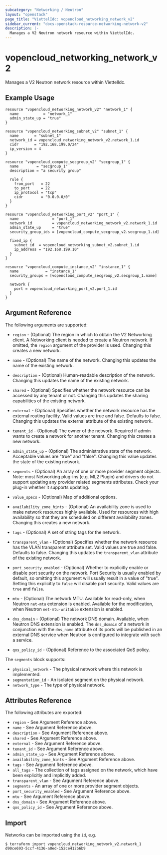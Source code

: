 ```yaml
---
subcategory: "Networking / Neutron"
layout: "openstack"
page_title: "ViettelIdc: vopencloud_networking_network_v2"
sidebar_current: "docs-openstack-resource-networking-network-v2"
description: |-
  Manages a V2 Neutron network resource within ViettelIdc.
---
```


# vopencloud\_networking\_network\_v2

Manages a V2 Neutron network resource within ViettelIdc.

## Example Usage

```hcl
resource "vopencloud_networking_network_v2" "network_1" {
  name           = "network_1"
  admin_state_up = "true"
}

resource "vopencloud_networking_subnet_v2" "subnet_1" {
  name       = "subnet_1"
  network_id = vopencloud_networking_network_v2.network_1.id
  cidr       = "192.168.199.0/24"
  ip_version = 4
}

resource "vopencloud_compute_secgroup_v2" "secgroup_1" {
  name        = "secgroup_1"
  description = "a security group"

  rule {
    from_port   = 22
    to_port     = 22
    ip_protocol = "tcp"
    cidr        = "0.0.0.0/0"
  }
}

resource "vopencloud_networking_port_v2" "port_1" {
  name               = "port_1"
  network_id         = vopencloud_networking_network_v2.network_1.id
  admin_state_up     = "true"
  security_group_ids = [vopencloud_compute_secgroup_v2.secgroup_1.id]

  fixed_ip {
    subnet_id  = vopencloud_networking_subnet_v2.subnet_1.id
    ip_address = "192.168.199.10"
  }
}

resource "vopencloud_compute_instance_v2" "instance_1" {
  name            = "instance_1"
  security_groups = [vopencloud_compute_secgroup_v2.secgroup_1.name]

  network {
    port = vopencloud_networking_port_v2.port_1.id
  }
}
```

## Argument Reference

The following arguments are supported:

* `region` - (Optional) The region in which to obtain the V2 Networking client.
    A Networking client is needed to create a Neutron network. If omitted, the
    `region` argument of the provider is used. Changing this creates a new
    network.

* `name` - (Optional) The name of the network. Changing this updates the name of
    the existing network.

* `description` - (Optional) Human-readable description of the network. Changing this
    updates the name of the existing network.

* `shared` - (Optional) Specifies whether the network resource can be accessed
    by any tenant or not. Changing this updates the sharing capabilities of the
    existing network.

* `external` - (Optional) Specifies whether the network resource has the
    external routing facility. Valid values are true and false. Defaults to
    false. Changing this updates the external attribute of the existing network.

* `tenant_id` - (Optional) The owner of the network. Required if admin wants to
    create a network for another tenant. Changing this creates a new network.

* `admin_state_up` - (Optional) The administrative state of the network.
    Acceptable values are "true" and "false". Changing this value updates the
    state of the existing network.

* `segments` - (Optional) An array of one or more provider segment objects.
  Note: most Networking plug-ins (e.g. ML2 Plugin) and drivers do not support
  updating any provider related segments attributes. Check your plug-in whether
  it supports updating.

* `value_specs` - (Optional) Map of additional options.

* `availability_zone_hints` -  (Optional) An availability zone is used to make
    network resources highly available. Used for resources with high availability
    so that they are scheduled on different availability zones. Changing this
    creates a new network.

* `tags` - (Optional) A set of string tags for the network.

* `transparent_vlan` - (Optional) Specifies whether the network resource has the
  VLAN transparent attribute set. Valid values are true and false. Defaults to
  false. Changing this updates the `transparent_vlan` attribute of the existing
  network.

* `port_security_enabled` - (Optional) Whether to explicitly enable or disable
  port security on the network. Port Security is usually enabled by default, so
  omitting this argument will usually result in a value of "true". Setting this
  explicitly to `false` will disable port security. Valid values are `true` and
  `false`.

* `mtu` - (Optional) The network MTU. Available for read-only, when Neutron
   `net-mtu` extension is enabled. Available for the modification, when
   Neutron `net-mtu-writable` extension is enabled.

* `dns_domain` - (Optional) The network DNS domain. Available, when Neutron DNS
    extension is enabled. The `dns_domain` of a network in conjunction with the
    `dns_name` attribute of its ports will be published in an external DNS
    service when Neutron is configured to integrate with such a service.
    
* `qos_policy_id` - (Optional) Reference to the associated QoS policy.

The `segments` block supports:

* `physical_network` - The physical network where this network is implemented.
* `segmentation_id` - An isolated segment on the physical network.
* `network_type` - The type of physical network.

## Attributes Reference

The following attributes are exported:

* `region` - See Argument Reference above.
* `name` - See Argument Reference above.
* `description` - See Argument Reference above.
* `shared` - See Argument Reference above.
* `external` - See Argument Reference above.
* `tenant_id` - See Argument Reference above.
* `admin_state_up` - See Argument Reference above.
* `availability_zone_hints` - See Argument Reference above.
* `tags` - See Argument Reference above.
* `all_tags` - The collection of tags assigned on the network, which have been
  explicitly and implicitly added.
* `transparent_vlan` - See Argument Reference above.
* `segments` - An array of one or more provider segment objects.
* `port_security_enabled` - See Argument Reference above.
* `mtu` - See Argument Reference above.
* `dns_domain` - See Argument Reference above.
* `qos_policy_id` - See Argument Reference above.

## Import

Networks can be imported using the `id`, e.g.

```
$ terraform import vopencloud_networking_network_v2.network_1 d90ce693-5ccf-4136-a0ed-152ce412b6b9
```

